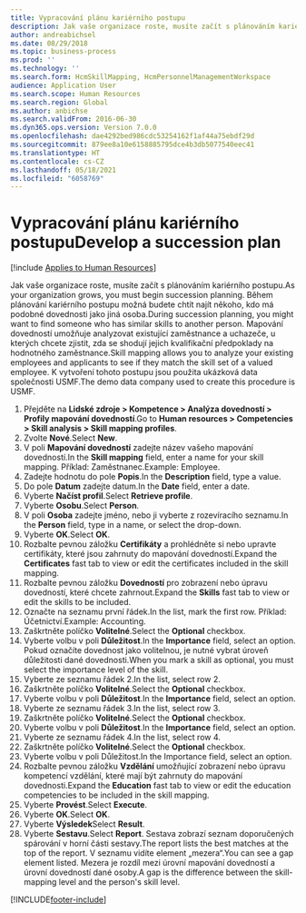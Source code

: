 ```yaml
---
title: Vypracování plánu kariérního postupu
description: Jak vaše organizace roste, musíte začít s plánováním kariérního postupu.
author: andreabichsel
ms.date: 08/29/2018
ms.topic: business-process
ms.prod: ''
ms.technology: ''
ms.search.form: HcmSkillMapping, HcmPersonnelManagementWorkspace
audience: Application User
ms.search.scope: Human Resources
ms.search.region: Global
ms.author: anbichse
ms.search.validFrom: 2016-06-30
ms.dyn365.ops.version: Version 7.0.0
ms.openlocfilehash: dae4292bed986cdc53254162f1af44a75ebdf29d
ms.sourcegitcommit: 879ee8a10e6158885795dce4b3db5077540eec41
ms.translationtype: HT
ms.contentlocale: cs-CZ
ms.lasthandoff: 05/18/2021
ms.locfileid: "6058769"
---
```

# <a name="develop-a-succession-plan"></a><span data-ttu-id="1462a-103">Vypracování plánu kariérního postupu</span><span class="sxs-lookup"><span data-stu-id="1462a-103">Develop a succession plan</span></span>

[!include [Applies to Human Resources](../includes/applies-to-hr.md)]

<span data-ttu-id="1462a-104">Jak vaše organizace roste, musíte začít s plánováním kariérního postupu.</span><span class="sxs-lookup"><span data-stu-id="1462a-104">As your organization grows, you must begin succession planning.</span></span> <span data-ttu-id="1462a-105">Během plánování kariérního postupu možná budete chtít najít někoho, kdo má podobné dovednosti jako jiná osoba.</span><span class="sxs-lookup"><span data-stu-id="1462a-105">During succession planning, you might want to find someone who has similar skills to another person.</span></span> <span data-ttu-id="1462a-106">Mapování dovedností umožňuje analyzovat existující zaměstnance a uchazeče, u kterých chcete zjistit, zda se shodují jejich kvalifikační předpoklady na hodnotného zaměstnance.</span><span class="sxs-lookup"><span data-stu-id="1462a-106">Skill mapping allows you to analyze your existing employees and applicants to see if they match the skill set of a valued employee.</span></span> <span data-ttu-id="1462a-107">K vytvoření tohoto postupu jsou použita ukázková data společnosti USMF.</span><span class="sxs-lookup"><span data-stu-id="1462a-107">The demo data company used to create this procedure is USMF.</span></span>

1. <span data-ttu-id="1462a-108">Přejděte na **Lidské zdroje > Kompetence > Analýza dovedností > Profily mapování dovedností**.</span><span class="sxs-lookup"><span data-stu-id="1462a-108">Go to **Human resources > Competencies > Skill analysis > Skill mapping profiles**.</span></span>
2. <span data-ttu-id="1462a-109">Zvolte **Nové**.</span><span class="sxs-lookup"><span data-stu-id="1462a-109">Select **New**.</span></span>
3. <span data-ttu-id="1462a-110">V poli **Mapování dovedností** zadejte název vašeho mapování dovedností.</span><span class="sxs-lookup"><span data-stu-id="1462a-110">In the **Skill mapping** field, enter a name for your skill mapping.</span></span> <span data-ttu-id="1462a-111">Příklad: Zaměstnanec.</span><span class="sxs-lookup"><span data-stu-id="1462a-111">Example: Employee.</span></span>
4. <span data-ttu-id="1462a-112">Zadejte hodnotu do pole **Popis**.</span><span class="sxs-lookup"><span data-stu-id="1462a-112">In the **Description** field, type a value.</span></span>
5. <span data-ttu-id="1462a-113">Do pole **Datum** zadejte datum.</span><span class="sxs-lookup"><span data-stu-id="1462a-113">In the **Date** field, enter a date.</span></span>
6. <span data-ttu-id="1462a-114">Vyberte **Načíst profil**.</span><span class="sxs-lookup"><span data-stu-id="1462a-114">Select **Retrieve profile**.</span></span>
7. <span data-ttu-id="1462a-115">Vyberte **Osobu**.</span><span class="sxs-lookup"><span data-stu-id="1462a-115">Select **Person**.</span></span>
8. <span data-ttu-id="1462a-116">V poli **Osoba** zadejte jméno, nebo ji vyberte z rozevíracího seznamu.</span><span class="sxs-lookup"><span data-stu-id="1462a-116">In the **Person** field, type in a name, or select the drop-down.</span></span>
9. <span data-ttu-id="1462a-117">Vyberte **OK**.</span><span class="sxs-lookup"><span data-stu-id="1462a-117">Select **OK**.</span></span>
10. <span data-ttu-id="1462a-118">Rozbalte pevnou záložku **Certifikáty** a prohlédněte si nebo upravte certifikáty, které jsou zahrnuty do mapování dovedností.</span><span class="sxs-lookup"><span data-stu-id="1462a-118">Expand the **Certificates** fast tab to view or edit the certificates included in the skill mapping.</span></span>
11. <span data-ttu-id="1462a-119">Rozbalte pevnou záložku **Dovedností** pro zobrazení nebo úpravu dovedností, které chcete zahrnout.</span><span class="sxs-lookup"><span data-stu-id="1462a-119">Expand the **Skills** fast tab to view or edit the skills to be included.</span></span>
12. <span data-ttu-id="1462a-120">Označte na seznamu první řádek.</span><span class="sxs-lookup"><span data-stu-id="1462a-120">In the list, mark the first row.</span></span> <span data-ttu-id="1462a-121">Příklad: Účetnictví.</span><span class="sxs-lookup"><span data-stu-id="1462a-121">Example:  Accounting.</span></span>
13. <span data-ttu-id="1462a-122">Zaškrtněte políčko **Volitelné**.</span><span class="sxs-lookup"><span data-stu-id="1462a-122">Select the **Optional** checkbox.</span></span>
14. <span data-ttu-id="1462a-123">Vyberte volbu v poli **Důležitost**.</span><span class="sxs-lookup"><span data-stu-id="1462a-123">In the **Importance** field, select an option.</span></span> <span data-ttu-id="1462a-124">Pokud označíte dovednost jako volitelnou, je nutné vybrat úroveň důležitosti dané dovednosti.</span><span class="sxs-lookup"><span data-stu-id="1462a-124">When you mark a skill as optional, you must select the importance level of the skill.</span></span>  
15. <span data-ttu-id="1462a-125">Vyberte ze seznamu řádek 2.</span><span class="sxs-lookup"><span data-stu-id="1462a-125">In the list, select row 2.</span></span>
16. <span data-ttu-id="1462a-126">Zaškrtněte políčko **Volitelné**.</span><span class="sxs-lookup"><span data-stu-id="1462a-126">Select the **Optional** checkbox.</span></span>
17. <span data-ttu-id="1462a-127">Vyberte volbu v poli **Důležitost**.</span><span class="sxs-lookup"><span data-stu-id="1462a-127">In the **Importance** field, select an option.</span></span>
18. <span data-ttu-id="1462a-128">Vyberte ze seznamu řádek 3.</span><span class="sxs-lookup"><span data-stu-id="1462a-128">In the list, select row 3.</span></span>
19. <span data-ttu-id="1462a-129">Zaškrtněte políčko **Volitelné**.</span><span class="sxs-lookup"><span data-stu-id="1462a-129">Select the **Optional** checkbox.</span></span>
20. <span data-ttu-id="1462a-130">Vyberte volbu v poli **Důležitost**.</span><span class="sxs-lookup"><span data-stu-id="1462a-130">In the **Importance** field, select an option.</span></span>
21. <span data-ttu-id="1462a-131">Vyberte ze seznamu řádek 4.</span><span class="sxs-lookup"><span data-stu-id="1462a-131">In the list, select row 4.</span></span>
22. <span data-ttu-id="1462a-132">Zaškrtněte políčko **Volitelné**.</span><span class="sxs-lookup"><span data-stu-id="1462a-132">Select the **Optional** checkbox.</span></span>
23. <span data-ttu-id="1462a-133">Vyberte volbu v poli Důležitost.</span><span class="sxs-lookup"><span data-stu-id="1462a-133">In the Importance field, select an option.</span></span>
24. <span data-ttu-id="1462a-134">Rozbalte pevnou záložku **Vzdělání** umožňující zobrazení nebo úpravu kompetencí vzdělání, které mají být zahrnuty do mapování dovednosti.</span><span class="sxs-lookup"><span data-stu-id="1462a-134">Expand the **Education** fast tab to view or edit the education competencies to be included in the skill mapping.</span></span>
25. <span data-ttu-id="1462a-135">Vyberte **Provést**.</span><span class="sxs-lookup"><span data-stu-id="1462a-135">Select **Execute**.</span></span>
26. <span data-ttu-id="1462a-136">Vyberte **OK**.</span><span class="sxs-lookup"><span data-stu-id="1462a-136">Select **OK**.</span></span>
27. <span data-ttu-id="1462a-137">Vyberte **Výsledek**</span><span class="sxs-lookup"><span data-stu-id="1462a-137">Select **Result**.</span></span>
28. <span data-ttu-id="1462a-138">Vyberte **Sestavu**.</span><span class="sxs-lookup"><span data-stu-id="1462a-138">Select **Report**.</span></span> <span data-ttu-id="1462a-139">Sestava zobrazí seznam doporučených spárování v horní části sestavy.</span><span class="sxs-lookup"><span data-stu-id="1462a-139">The report lists the best matches at the top of the report.</span></span> <span data-ttu-id="1462a-140">V seznamu vidíte element „mezera“.</span><span class="sxs-lookup"><span data-stu-id="1462a-140">You can see a gap element listed.</span></span> <span data-ttu-id="1462a-141">Mezera je rozdíl mezi úrovní mapování dovedností a úrovní dovedností dané osoby.</span><span class="sxs-lookup"><span data-stu-id="1462a-141">A gap is the difference between the skill-mapping level and the person's skill level.</span></span>  



[!INCLUDE[footer-include](../includes/footer-banner.md)]